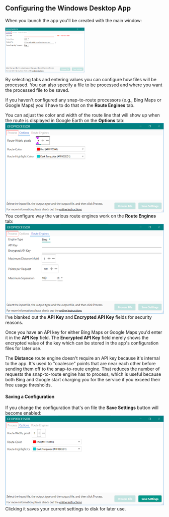## Configuring the Windows Desktop App
When you launch the app you'll be created with the main window:

<img src="assets/win-launch.png" width="50%" align="middle"/>

By selecting tabs and entering values you can configure how files will be processed. You
can also specify a file to be processed and where you want the processed file to be
saved.

If you haven't configured any snap-to-route processors (e.g., Bing Maps or Google Maps)
you'll have to do that on the **Route Engines** tab.

You can adjust the color and width of the route line that will show up when the route is
displayed in Google Earth on the **Options** tab:
![options](assets/win-options.png)
You configure way the various route engines work on the **Route Engines** tab:
![options](assets/win-processors.png)
I've blanked out the **API Key** and **Encrypted API Key** fields for security reasons. 

Once you have an API key for either Bing Maps or Google Maps you'd enter it in the 
**API Key** field. The **Encrypted API Key** field merely shows the encrypted value of the
key which can be stored in the app's configuration files for later use.

The **Distance** route engine doesn't require an API key because it's internal to the
app. It's used to "coalesce" points that are near each other before sending them off to
the snap-to-route engine. That reduces the number of requests the snap-to-route engine
has to process, which is useful because both Bing and Google start charging you for the
service if you exceed their free usage thresholds.

#### Saving a Configuration
If you change the configuration that's on file the **Save Settings** button will become
enabled:
![options](assets/win-options-changed.png)
Clicking it saves your current settings to disk for later use.

